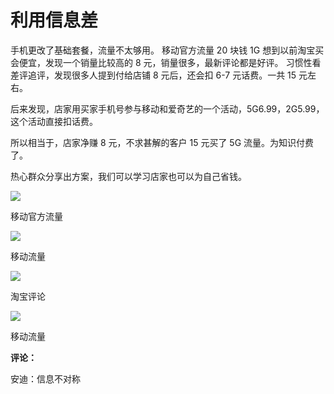 # 利用信息差

手机更改了基础套餐，流量不太够用。
移动官方流量 20 块钱 1G
想到以前淘宝买会便宜，发现一个销量比较高的 8 元，销量很多，最新评论都是好评。
习惯性看差评追评，发现很多人提到付给店铺 8 元后，还会扣 6-7 元话费。一共 15 元左右。

后来发现，店家用买家手机号参与移动和爱奇艺的一个活动，5G6.99，2G5.99，这个活动直接扣话费。

所以相当于，店家净赚 8 元，不求甚解的客户 15 元买了 5G 流量。为知识付费了。

热心群众分享出方案，我们可以学习店家也可以为自己省钱。

![](img/44e60aa521105718c1287e7ac8bab4a4.jpg)

移动官方流量

![](img/cb37fe755f604fe129c282699863a9d6.jpg)

移动流量

![](img/30f3a08989189fe6a88b1acddca5f917.jpg)

淘宝评论

![](img/4cf7a40944474dea63041daa015138bd.jpg)

移动流量

**评论：**

安迪：信息不对称